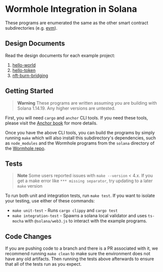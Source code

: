 # Wormhole Integration in Solana

These programs are enumerated the same as the other smart contract
subdirectories (e.g. [evm](../evm)).

## Design Documents

Read the design documents for each example project:

1. [hello-world](../docs/01_hello_world.md)
2. [hello-token](../docs/02_hello_token.md)
3. [nft-burn-bridging](../docs/03_nft_burn_bridging.md)

## Getting Started

> **Warning**
> These programs are written assuming you are building with Solana 1.14.19. Any
> higher versions are untested.

First, you will need `cargo` and `anchor` CLI tools. If you need these tools,
please visit the [Anchor book] for more details.

Once you have the above CLI tools, you can build the programs by simply running
`make` which will also install this subdirectory's dependencies, such as
`node_modules` and the Wormhole programs from the `solana` directory of the
[Wormhole repo].



## Tests

> **Note**
> Some users reported issues with `make --version` < 4.x. 
> If you get a make error like `*** missing separator`, try updating to a later `make` version

To run both unit and integration tests, run `make test`. If you want to isolate
your testing, use either of these commands:

- `make unit-test` - Runs `cargo clippy` and `cargo test`
- `make integration-test` - Spawns a solana local validator and uses `ts-mocha`
  with `@solana/web3.js` to interact with the example programs.

## Code Changes

If you are pushing code to a branch and there is a PR associated with it, we
recommend running `make clean` to make sure the environment does not have any
old artifacts. Then running the tests above afterwards to ensure that all of
the tests run as you expect.

[anchor book]: https://book.anchor-lang.com/getting_started/installation.html
[wormhole repo]: https://github.com/wormhole-foundation/wormhole/tree/main/solana